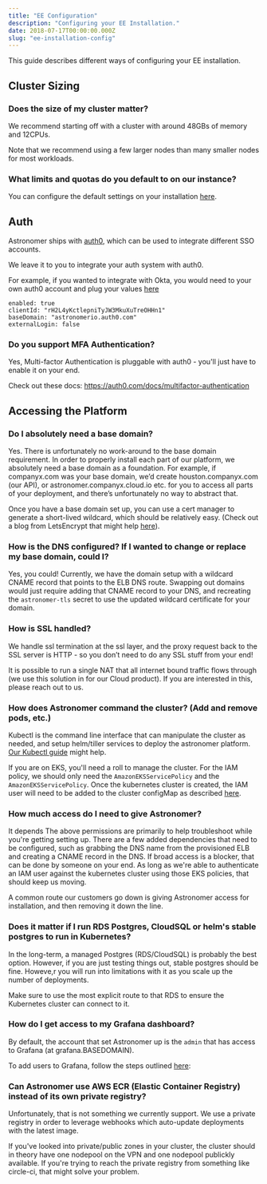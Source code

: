 ```yaml
---
title: "EE Configuration"
description: "Configuring your EE Installation."
date: 2018-07-17T00:00:00.000Z
slug: "ee-installation-config"
---
```


This guide describes different ways of configuring your EE installation.

## Cluster Sizing

### Does the size of my cluster matter?

We recommend starting off with a cluster with around 48GBs of memory and 12CPUs.

Note that we recommend using a few larger nodes than many smaller nodes for most workloads.

### What limits and quotas do you default to on our instance?

You can configure the default settings on your installation [here](https://github.com/astronomer/helm.astronomer.io/tree/master/charts).

## Auth

Astronomer ships with [auth0](https://auth0.com/), which can be used to integrate different SSO accounts.

We leave it to you to integrate your auth system with auth0.

For example, if you wanted to integrate with Okta, you would need to your own auth0 account and plug your values [here](https://github.com/astronomer/helm.astronomer.io/blob/master/charts/prometheus/values.yaml#L41-L14)

```
enabled: true
clientId: "rH2L4yKctlepniTyJW3MkuXuTreOHHn1"
baseDomain: "astronomerio.auth0.com"
externalLogin: false
```

### Do you support MFA Authentication?

Yes, Multi-factor Authentication is pluggable with auth0 - you'll just have to enable it on your end.

Check out these docs: https://auth0.com/docs/multifactor-authentication

## Accessing the Platform

### Do I absolutely need a base domain?

Yes. There is unfortunately no work-around to the base domain requirement. In order to properly install each part of our platform, we absolutely need a base domain as a foundation.
For example, if companyx.com was your base domain, we’d create houston.companyx.com (our API), or astronomer.companyx.cloud.io etc. for you to access all parts of your deployment, and there’s unfortunately no way to abstract that.

Once you have a base domain set up, you can use a cert manager to generate a short-lived wildcard, which should be relatively easy. (Check out a blog from LetsEncrypt that might help [here](https://www.bennadel.com/blog/3420-obtaining-a-wildcard-ssl-certificate-from-letsencrypt-using-the-dns-challenge.htm])).

### How is the DNS configured? If I wanted to change or replace my base domain, could I?

Yes, you could! Currently, we have the domain setup with a wildcard CNAME record that points to the ELB DNS route. Swapping out domains would just require adding that CNAME record to your DNS, and recreating the `astronomer-tls` secret to use the updated wildcard certificate for your domain.

### How is SSL handled?
We handle ssl termination at the ssl layer, and the proxy request back to the SSL server is HTTP - so you don’t need to do any SSL stuff from your end!

It is possible to run a single NAT that all internet bound traffic flows through (we use this solution in for our Cloud product). If you are interested in this, please reach out to us.

### How does Astronomer command the cluster? (Add and remove pods, etc.)

Kubectl is the command line interface that can manipulate the cluster as needed, and setup helm/tiller services to deploy the astronomer platform. [Our Kubectl guide](https://www.astronomer.io/guides/kubectl/) might help.

If you are on EKS, you'll need a roll to manage the cluster. For the IAM policy, we should only need the `AmazonEKSServicePolicy` and the `AmazonEKSServicePolicy`.
Once the kubernetes cluster is created, the IAM user will need to be added to the cluster configMap as described [here](https://docs.aws.amazon.com/eks/latest/userguide/add-user-role.html).

### How much access do I need to give Astronomer?

It depends  The above permissions are primarily to help troubleshoot while you're getting setting up. There are a few added dependencies that need to be configured, such as grabbing the DNS name from the provisioned ELB and creating a CNAME record in the DNS. If broad access is a blocker, that can be done by someone on your end.
As long as we're able to authenticate an IAM user against the kubernetes cluster using those EKS policies, that should keep us moving.

A common route our customers go down is giving Astronomer access for installation, and then removing it down the line.

### Does it matter if I run RDS Postgres, CloudSQL or helm's stable postgres to run in Kubernetes?

In the long-term, a managed Postgres (RDS/CloudSQL) is probably the best option.
However, if you are just testing things out, stable postgres should be fine. Howeve,r you will run into limitations with it as you scale up the number of deployments.

Make sure to use the most explicit route to that RDS to ensure the Kubernetes cluster can connect to it.

### How do I get access to my Grafana dashboard?

By default, the account that set Astronomer up is the `admin` that has access to Grafana (at grafana.BASEDOMAIN).

To add users to Grafana, follow the steps outlined [here](https://forum.astronomer.io/t/as-an-ee-admin-how-do-i-give-someone-access-to-grafana/64):

### Can Astronomer use AWS ECR (Elastic Container Registry) instead of its own private registry?

Unfortunately, that is not something we currently support. We use a private registry in order to leverage webhooks which auto-update deployments with the latest image.

If you've looked into private/public zones in your cluster, the cluster should in theory have one nodepool on the VPN and one nodepool publickly available.
If you're trying to reach the private registry from something like circle-ci, that might solve your problem.
